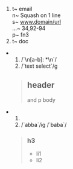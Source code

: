 
1.  
    t~ email  
    n~ Squash on 1 line  
    s~ www.domain/url  
    …~ 34,92-94  
    p~ fn3  
1.  
    t~ doc  

+  
    1. /\`\n[a-b]: *\n\`/  
    1. /\`text select\`/g  
    > ## header  
    > and p body  

+  
    1.   
    1. /\`abba\`/ig  /\`baba\`/  
    > ### h3  
    > - li1  
    > - li2
